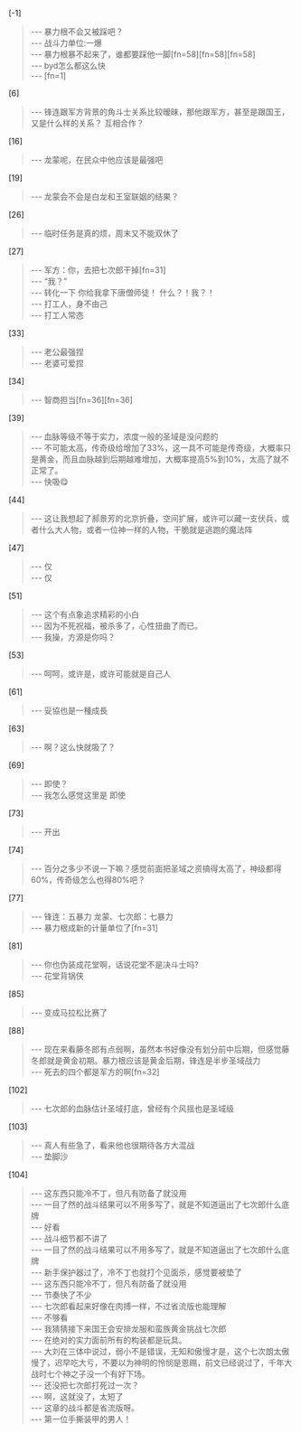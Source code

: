 
[-1] 
>--- 暴力根不会又被踩吧？<br>
>--- 战斗力单位:一爆<br>
>--- 暴力根暴不起来了，谁都要踩他一脚[fn=58][fn=58][fn=58]<br>
>--- byd怎么都这么快<br>
>--- [fn=1]<br>

[6] 
>--- 锋连跟军方背景的角斗士关系比较暧昧，那他跟军方，甚至是跟国王，又是什么样的关系？
互相合作？<br>

[16] 
>--- 龙蒙呢，在民众中他应该是最强吧<br>

[19] 
>--- 龙蒙会不会是白龙和王室联姻的结果？<br>

[26] 
>--- 临时任务是真的烦，周末又不能双休了<br>

[27] 
>--- 军方：你，去把七次郎干掉[fn=31]<br>
>--- “我？”<br>
>--- 转化一下
你给我拿下唐僧师徒！
什么？！我？！<br>
>--- 打工人，身不由己<br>
>--- 打工人常态<br>

[33] 
>--- 老公最强捏<br>
>--- 老婆可爱捏<br>

[34] 
>--- 智商担当[fn=36][fn=36]<br>

[39] 
>--- 血脉等级不等于实力，浓度一般的圣域是没问题的<br>
>--- 不可能太高，传奇级给增加了33%，这一具不可能是传奇级，大概率只是黄金，而且血脉越到后期越难增加，大概率提高5%到10%，太高了就不正常了。<br>
>--- 快吸😋<br>

[44] 
>--- 这让我想起了郝景芳的北京折叠，空间扩展，或许可以藏一支伏兵，或者什么大人物，或者一位神一样的人物，干脆就是逃跑的魔法阵<br>

[47] 
>--- 仅<br>
>--- 仅<br>

[51] 
>--- 这个有点象追求精彩的小白<br>
>--- 因为不死祝福，被杀多了，心性扭曲了而已。<br>
>--- 我操，方源是你吗？<br>

[53] 
>--- 呵呵，或许是，或许可能就是自己人<br>

[61] 
>--- 妥協也是一種成長<br>

[63] 
>--- 啊？这么快就吸了？<br>

[69] 
>--- 即使？<br>
>--- 我怎么感觉这里是
即使<br>

[73] 
>--- 开出<br>

[74] 
>--- 百分之多少不说一下嘛？感觉前面把圣域之资搞得太高了，神级都得60%，传奇级怎么也得80%吧？<br>

[77] 
>--- 锋连：五暴力
龙蒙、七次郎：七暴力<br>
>--- 暴力根成新的计量单位了[fn=31]<br>

[81] 
>--- 你也伪装成花堂啊，话说花堂不是决斗士吗?<br>
>--- 花堂背锅侠<br>

[85] 
>--- 变成马拉松比赛了<br>

[88] 
>--- 现在来看藤冬郎有点弱啊，虽然本书好像没有划分前中后期，但感觉藤冬郎就是黄金初期。暴力根应该是黄金后期，锋连是半步圣域战力<br>
>--- 死去的四个都是军方的啊[fn=32]<br>

[102] 
>--- 七次郎的血脉估计圣域打底，曾经有个风揺也是圣域级<br>

[103] 
>--- 真人有些急了，看来他也很期待各方大混战<br>
>--- 垫脚沙<br>

[104] 
>--- 这东西只能冷不丁，但凡有防备了就没用<br>
>--- 一目了然的战斗结果可以不用多写了，就是不知道逼出了七次郎什么底牌<br>
>--- 好看<br>
>--- 战斗细节都不讲了<br>
>--- 一目了然的战斗结果可以不用多写了，就是不知道逼出了七次郎什么底牌<br>
>--- 新手保护器过了，冷不丁也就打个见面杀，感觉要被垫了<br>
>--- 这东西只能冷不丁，但凡有防备了就没用<br>
>--- 节奏快了不少<br>
>--- 七次郎看起来好像在肉搏一样，不过省流版也能理解<br>
>--- 不够看<br>
>--- 我猜猜接下来国王会安排龙服和蛮族黄金挑战七次郎<br>
>--- 在绝对的实力面前所有的构装都是玩具。<br>
>--- 大刘在三体中说过，弱小不是错误，无知和傲慢才是，这个七次朗太傲慢了，迟早吃大亏，不要以为神明的怜悯是恩赐，前文已经说过了，千年大战时七个神之子没一个有好下场。<br>
>--- 还没把七次郎打死过一次？<br>
>--- 啊，这就没了，太短了<br>
>--- 这章的战斗都是省流版呀。<br>
>--- 第一位手撕装甲的男人！<br>
